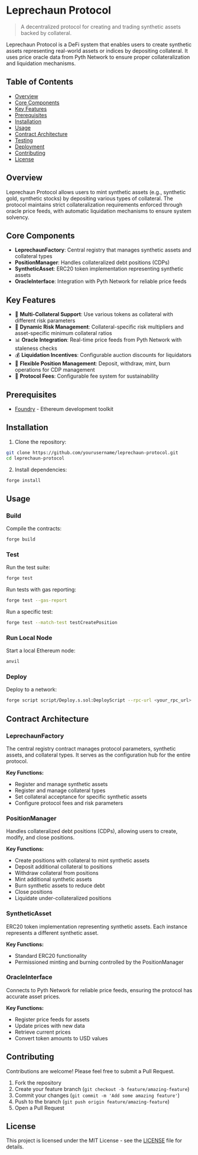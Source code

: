 # Leprechaun Protocol

> A decentralized protocol for creating and trading synthetic assets backed by collateral.

Leprechaun Protocol is a DeFi system that enables users to create synthetic assets representing real-world assets or indices by depositing collateral. It uses price oracle data from Pyth Network to ensure proper collateralization and liquidation mechanisms.

## Table of Contents

- [Overview](#overview)
- [Core Components](#core-components)
- [Key Features](#key-features)
- [Prerequisites](#prerequisites)
- [Installation](#installation)
- [Usage](#usage)
- [Contract Architecture](#contract-architecture)
- [Testing](#testing)
- [Deployment](#deployment)
- [Contributing](#contributing)
- [License](#license)

## Overview

Leprechaun Protocol allows users to mint synthetic assets (e.g., synthetic gold, synthetic stocks) by depositing various types of collateral. The protocol maintains strict collateralization requirements enforced through oracle price feeds, with automatic liquidation mechanisms to ensure system solvency.

## Core Components

- **LeprechaunFactory**: Central registry that manages synthetic assets and collateral types
- **PositionManager**: Handles collateralized debt positions (CDPs)
- **SyntheticAsset**: ERC20 token implementation representing synthetic assets
- **OracleInterface**: Integration with Pyth Network for reliable price feeds

## Key Features

- 🏦 **Multi-Collateral Support**: Use various tokens as collateral with different risk parameters
- 🧠 **Dynamic Risk Management**: Collateral-specific risk multipliers and asset-specific minimum collateral ratios
- 📊 **Oracle Integration**: Real-time price feeds from Pyth Network with staleness checks
- 💰 **Liquidation Incentives**: Configurable auction discounts for liquidators
- 🔄 **Flexible Position Management**: Deposit, withdraw, mint, burn operations for CDP management
- 💼 **Protocol Fees**: Configurable fee system for sustainability

## Prerequisites

- [Foundry](https://getfoundry.sh/) - Ethereum development toolkit

## Installation

1. Clone the repository:

```bash
git clone https://github.com/yourusername/leprechaun-protocol.git
cd leprechaun-protocol
```

2. Install dependencies:

```bash
forge install
```

## Usage

### Build

Compile the contracts:

```bash
forge build
```

### Test

Run the test suite:

```bash
forge test
```

Run tests with gas reporting:

```bash
forge test --gas-report
```

Run a specific test:

```bash
forge test --match-test testCreatePosition
```

### Run Local Node

Start a local Ethereum node:

```bash
anvil
```

### Deploy

Deploy to a network:

```bash
forge script script/Deploy.s.sol:DeployScript --rpc-url <your_rpc_url> --private-key <your_private_key>
```

## Contract Architecture

### LeprechaunFactory

The central registry contract manages protocol parameters, synthetic assets, and collateral types. It serves as the configuration hub for the entire protocol.

**Key Functions:**

- Register and manage synthetic assets
- Register and manage collateral types
- Set collateral acceptance for specific synthetic assets
- Configure protocol fees and risk parameters

### PositionManager

Handles collateralized debt positions (CDPs), allowing users to create, modify, and close positions.

**Key Functions:**

- Create positions with collateral to mint synthetic assets
- Deposit additional collateral to positions
- Withdraw collateral from positions
- Mint additional synthetic assets
- Burn synthetic assets to reduce debt
- Close positions
- Liquidate under-collateralized positions

### SyntheticAsset

ERC20 token implementation representing synthetic assets. Each instance represents a different synthetic asset.

**Key Functions:**

- Standard ERC20 functionality
- Permissioned minting and burning controlled by the PositionManager

### OracleInterface

Connects to Pyth Network for reliable price feeds, ensuring the protocol has accurate asset prices.

**Key Functions:**

- Register price feeds for assets
- Update prices with new data
- Retrieve current prices
- Convert token amounts to USD values

## Contributing

Contributions are welcome! Please feel free to submit a Pull Request.

1. Fork the repository
2. Create your feature branch (`git checkout -b feature/amazing-feature`)
3. Commit your changes (`git commit -m 'Add some amazing feature'`)
4. Push to the branch (`git push origin feature/amazing-feature`)
5. Open a Pull Request

## License

This project is licensed under the MIT License - see the [LICENSE](LICENSE) file for details.
